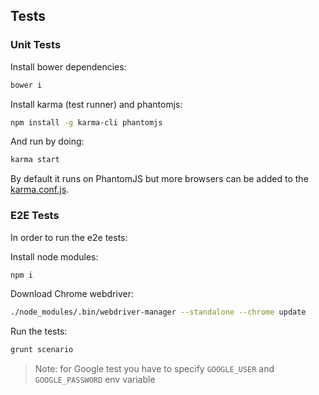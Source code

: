 ## Tests

### Unit Tests

Install bower dependencies:

```sh
bower i
```

Install karma (test runner) and phantomjs:

```sh
npm install -g karma-cli phantomjs
```

And run by doing:

```sh
karma start
```

By default it runs on PhantomJS but more browsers can be added to the [karma.conf.js](karma.conf.js).

### E2E Tests

In order to run the e2e tests:

Install node modules:

```sh
npm i
```

Download Chrome webdriver:

```sh
./node_modules/.bin/webdriver-manager --standalone --chrome update
```

Run the tests:

```sh
grunt scenario
```

> Note: for Google test you have to specify `GOOGLE_USER` and `GOOGLE_PASSWORD` env variable
